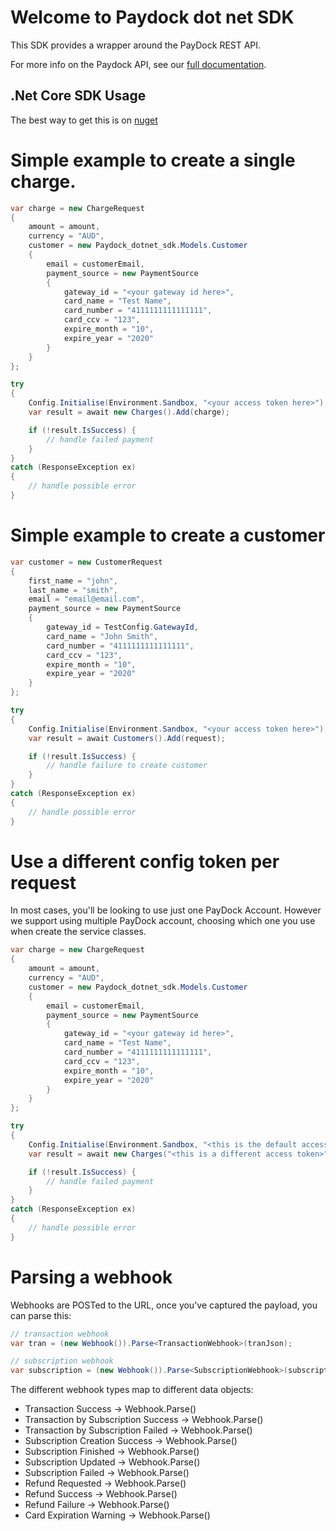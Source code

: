 # Welcome to Paydock dot net SDK

This SDK provides a wrapper around the PayDock REST API.

For more info on the Paydock API, see our [full documentation](https://docs.paydock.com).


## .Net Core SDK Usage

The best way to get this is on [nuget](https://www.nuget.org/packages/PaydockSdk.Core/)

# Simple example to create a single charge.

``` C#
var charge = new ChargeRequest
{
    amount = amount,
    currency = "AUD",
    customer = new Paydock_dotnet_sdk.Models.Customer
    {
        email = customerEmail,
        payment_source = new PaymentSource
        {
            gateway_id = "<your gateway id here>",
            card_name = "Test Name",
            card_number = "4111111111111111",
            card_ccv = "123",
            expire_month = "10",
            expire_year = "2020"
        }
    }
};

try
{
    Config.Initialise(Environment.Sandbox, "<your access token here>");
    var result = await new Charges().Add(charge);

    if (!result.IsSuccess) {
        // handle failed payment
    }
}
catch (ResponseException ex)
{
    // handle possible error
}
```

# Simple example to create a customer


``` C#
var customer = new CustomerRequest
{
    first_name = "john",
    last_name = "smith",
    email = "email@email.com",
    payment_source = new PaymentSource
    {
        gateway_id = TestConfig.GatewayId,
        card_name = "John Smith",
        card_number = "4111111111111111",
        card_ccv = "123",
        expire_month = "10",
        expire_year = "2020"
    }
};

try
{
    Config.Initialise(Environment.Sandbox, "<your access token here>");
    var result = await Customers().Add(request);

    if (!result.IsSuccess) {
        // handle failure to create customer
    }
}
catch (ResponseException ex)
{
    // handle possible error
}
```

# Use a different config token per request

In most cases, you'll be looking to use just one PayDock Account. However we support using multiple PayDock account, choosing which one you use when create the service classes.


``` C#
var charge = new ChargeRequest
{
    amount = amount,
    currency = "AUD",
    customer = new Paydock_dotnet_sdk.Models.Customer
    {
        email = customerEmail,
        payment_source = new PaymentSource
        {
            gateway_id = "<your gateway id here>",
            card_name = "Test Name",
            card_number = "4111111111111111",
            card_ccv = "123",
            expire_month = "10",
            expire_year = "2020"
        }
    }
};

try
{
    Config.Initialise(Environment.Sandbox, "<this is the default access token>");
    var result = await new Charges("<this is a different access token>").Add(charge);

    if (!result.IsSuccess) {
        // handle failed payment
    }
}
catch (ResponseException ex)
{
    // handle possible error
}
```

# Parsing a webhook

Webhooks are POSTed to the URL, once you've captured the payload, you can parse this:

``` C#
// transaction webhook
var tran = (new Webhook()).Parse<TransactionWebhook>(tranJson);

// subscription webhook
var subscription = (new Webhook()).Parse<SubscriptionWebhook>(subscriptionJson);
```

The different webhook types map to different data objects:
* Transaction Success -> Webhook.Parse<TransactionWebhook>()
* Transaction by Subscription Success -> Webhook.Parse<TransactionWebhook>()
* Transaction by Subscription Failed -> Webhook.Parse<TransactionWebhook>()
* Subscription Creation Success -> Webhook.Parse<SubscriptionWebhook>()
* Subscription Finished -> Webhook.Parse<SubscriptionWebhook>()
* Subscription Updated -> Webhook.Parse<SubscriptionWebhook>()
* Subscription Failed -> Webhook.Parse<SubscriptionWebhook>()
* Refund Requested -> Webhook.Parse<TransactionWebhook>()
* Refund Success -> Webhook.Parse<TransactionWebhook>()
* Refund Failure -> Webhook.Parse<TransactionWebhook>()
* Card Expiration Warning -> Webhook.Parse<CardExpirationWebhook>()
